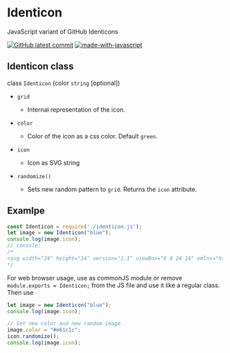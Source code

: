 # Identicon
JavaScript variant of GitHub Identicons

[![GitHub latest commit](https://badgen.net/github/last-commit/nkoepke/Identicon/main)](https://GitHub.com/nkoepke/Identicon/commit/)
[![made-with-javascript](https://img.shields.io/badge/Made%20with-JavaScript-1f425f.svg?logo=javascript)](https://www.javascript.com)

## Identicon class

class `Identicon` (color `string` [optional])

* `grid`
    * Internal representation of the icon.

* `color`
    * Color of the icon as a css color. Default `green`.

* `icon`
    * Icon as SVG string

* `randomize()`
    * Sets new random pattern to `grid`. Returns the `icon` attribute.

## Examlpe

```js
const Identicon = require('./identicon.js');
let image = new Identicon("blue");
console.log(image.icon);
// console: 
/*
<svg width="24" height="24" version="1.1" viewBox="0 0 24 24" xmlns="http://www.w3.org/2000/svg"><rect x="8" y="0" width="4" height="4" ry="0" fill="blue"></rect><rect x="0" y="4" width="4" height="4" ry="0" fill="blue"></rect><rect x="16" y="4" width="4" height="4" ry="0" fill="blue"></rect><rect x="0" y="8" width="4" height="4" ry="0" fill="blue"></rect><rect x="4" y="8" width="4" height="4" ry="0" fill="blue"></rect><rect x="12" y="8" width="4" height="4" ry="0" fill="blue"></rect><rect x="16" y="8" width="4" height="4" ry="0" fill="blue"></rect><rect x="0" y="16" width="4" height="4" ry="0" fill="blue"></rect><rect x="4" y="16" width="4" height="4" ry="0" fill="blue"></rect><rect x="8" y="16" width="4" height="4" ry="0" fill="blue"></rect><rect x="12" y="16" width="4" height="4" ry="0" fill="blue"></rect><rect x="16" y="16" width="4" height="4" ry="0" fill="blue"></rect></svg>
*/
```

For web browser usage, use as commonJS module or remove ```module.exports = Identicon;``` from the JS file and use it like a regular class.
Then use
```js
let image = new Identicon("blue");
console.log(image.icon);

// Set new color and new random image
image.color = "#e61c1c";
icon.randomize();
console.log(image.icon);
```